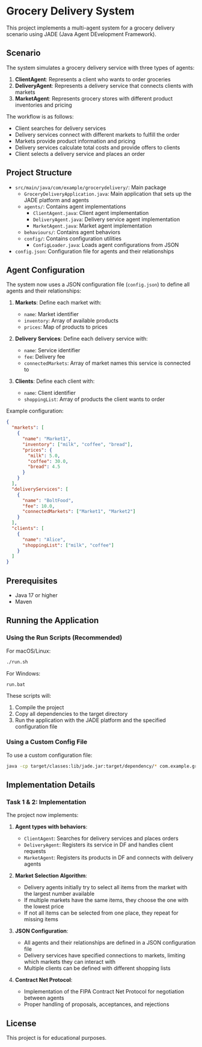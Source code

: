 # Grocery Delivery System

This project implements a multi-agent system for a grocery delivery scenario using JADE (Java Agent DEvelopment Framework). 

## Scenario

The system simulates a grocery delivery service with three types of agents:
1. **ClientAgent**: Represents a client who wants to order groceries
2. **DeliveryAgent**: Represents a delivery service that connects clients with markets
3. **MarketAgent**: Represents grocery stores with different product inventories and pricing

The workflow is as follows:
- Client searches for delivery services
- Delivery services connect with different markets to fulfill the order
- Markets provide product information and pricing
- Delivery services calculate total costs and provide offers to clients
- Client selects a delivery service and places an order

## Project Structure

- `src/main/java/com/example/grocerydelivery/`: Main package
  - `GroceryDeliveryApplication.java`: Main application that sets up the JADE platform and agents
  - `agents/`: Contains agent implementations
    - `ClientAgent.java`: Client agent implementation
    - `DeliveryAgent.java`: Delivery service agent implementation
    - `MarketAgent.java`: Market agent implementation
  - `behaviours/`: Contains agent behaviors
  - `config/`: Contains configuration utilities
    - `ConfigLoader.java`: Loads agent configurations from JSON
- `config.json`: Configuration file for agents and their relationships

## Agent Configuration

The system now uses a JSON configuration file (`config.json`) to define all agents and their relationships:

1. **Markets**: Define each market with:
   - `name`: Market identifier
   - `inventory`: Array of available products
   - `prices`: Map of products to prices

2. **Delivery Services**: Define each delivery service with:
   - `name`: Service identifier
   - `fee`: Delivery fee
   - `connectedMarkets`: Array of market names this service is connected to

3. **Clients**: Define each client with:
   - `name`: Client identifier
   - `shoppingList`: Array of products the client wants to order

Example configuration:
```json
{
  "markets": [
    {
      "name": "Market1",
      "inventory": ["milk", "coffee", "bread"],
      "prices": {
        "milk": 5.0,
        "coffee": 30.0,
        "bread": 4.5
      }
    }
  ],
  "deliveryServices": [
    {
      "name": "BoltFood",
      "fee": 10.0,
      "connectedMarkets": ["Market1", "Market2"]
    }
  ],
  "clients": [
    {
      "name": "Alice",
      "shoppingList": ["milk", "coffee"]
    }
  ]
}
```

## Prerequisites

- Java 17 or higher
- Maven

## Running the Application

### Using the Run Scripts (Recommended)

For macOS/Linux:
```bash
./run.sh
```

For Windows:
```
run.bat
```

These scripts will:
1. Compile the project
2. Copy all dependencies to the target directory
3. Run the application with the JADE platform and the specified configuration file

### Using a Custom Config File

To use a custom configuration file:

```bash
java -cp target/classes:lib/jade.jar:target/dependency/* com.example.grocerydelivery.GroceryDeliveryApplication /path/to/your/config.json
```

## Implementation Details

### Task 1 & 2: Implementation

The project now implements:

1. **Agent types with behaviors**:
   - `ClientAgent`: Searches for delivery services and places orders
   - `DeliveryAgent`: Registers its service in DF and handles client requests
   - `MarketAgent`: Registers its products in DF and connects with delivery agents

2. **Market Selection Algorithm**:
   - Delivery agents initially try to select all items from the market with the largest number available
   - If multiple markets have the same items, they choose the one with the lowest price
   - If not all items can be selected from one place, they repeat for missing items

3. **JSON Configuration**:
   - All agents and their relationships are defined in a JSON configuration file
   - Delivery services have specified connections to markets, limiting which markets they can interact with
   - Multiple clients can be defined with different shopping lists

4. **Contract Net Protocol**:
   - Implementation of the FIPA Contract Net Protocol for negotiation between agents
   - Proper handling of proposals, acceptances, and rejections

## License

This project is for educational purposes. 